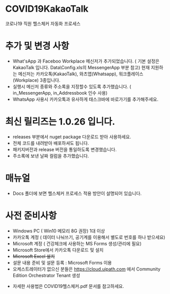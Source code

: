 # COVID19KakaoTalk
코로나19 직원 헬스체커 자동화 프로세스 

# 추가 및 변경 사항 
- What'sApp 과 Faceboo Workplace 메신저가 추가되었습니다. ( 기본 설정은 KakaoTalk 입니다. Data\Config.xls의 MessengerApp 부분 참고) 
현재 지원하는 메신저는 카카오톡(KakaoTalk), 와츠앱(Whatsapp), 워크플레이스(Workplace) 3종입니다. 
- 실행시 메신저 종류와 주소록을 지정할수 있도록 추가했습니다. ( in_MessengerApp, in_Addressbook 인수 사용)
- WhatsApp 사용시 카카오톡과 유사하게 태스크바에 바로가기를 추가해주세요. 

# 최신 릴리즈는 1.0.26 입니다. 
- releases 부분에서 nuget package 다운로드 받아 사용하세요. 
- 전체 코드를 내려받아 배포하셔도 됩니다. 
- 패키지버전과 release 버전을 통일하도록 변경했습니다. 
- 주소록에 보낸 날짜 컬럼을 추가했습니다.

# 매뉴얼 
- Docs 폴더에 보면 헬스체커 프로세스 적용 방안이 설명되어 있습니다. 

# 사전 준비사항 
- Windows PC ( Win10 메모리 8G 권장) 1대 이상 
- 카카오톡 계정 ( 데이터 나눠쓰기, 공기계를 이용해서 별도로 번호를 하나 받으세요)
- Microsoft 계정 ( 건강체크에 사용하는 MS Forms 생성/관리에 필요) 
- Microsoft Store에서 카카오톡 다운로드 및 설치 
- <del>Microsoft Excel 설치</del> 
- 설문 내용 준비 및 설문 등록 : Microsoft Forms 이용 
- 오케스트레이터가 없으신 분들은 https://cloud.uipath.com 에서 Community Edition Orchestrator Tenant 생성 

* 자세한 사용법은 COVID19헬스체커.pdf 문서를 참고하세요.
